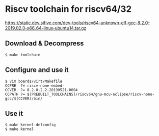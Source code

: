 
# Riscv toolchain for riscv64/32

https://static.dev.sifive.com/dev-tools/riscv64-unknown-elf-gcc-8.2.0-2019.02.0-x86_64-linux-ubuntu14.tar.gz

## Download & Decompress

    $ make toolchain

## Configure and use it

    $ vim boards/virt/Makefile
    CCPRE  ?= riscv-none-embed-
    CCVER  ?= 8.2.0-2.2-20190521-0004
    CCPATH ?= $(PREBUILT_TOOLCHAINS)/riscv64/gnu-mcu-eclipse/riscv-none-gcc/$(CCVER)/bin/

## Use it

    $ make kernel-defconfig
    $ make kernel
